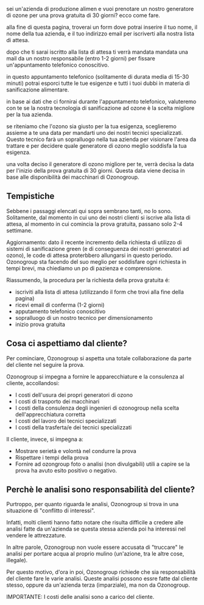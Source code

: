 sei un'azienda di produzione alimen e vuoi prenotare un nostro generatore di ozone per una prova gratuita di 30 giorni? ecco come fare.

alla fine di questa pagina, troverai un form dove potrai inserire il tuo nome, il nome della tua azienda, e il tuo indirizzo email per iscriverti alla nostra lista di attesa.

dopo che ti sarai iscritto alla lista di attesa ti verrà mandata mandata una mail da un nostro responsabile (entro 1-2 giorni) per fissare un'appuntamento telefonico conoscitivo.

in questo appuntamento telefonico (solitamente di durata media di 15-30 minuti) potrai esporci tutte le tue esigenze e tutti i tuoi dubbi in materia di sanificazione alimentare.

in base ai dati che ci fornirai durante l'appuntamento telefonico, valuteremo con te se la nostra tecnologia di sanificazione ad ozone è la scelta migliore per la tua azienda.

se riteniamo che l'ozono sia giusto per la tua esigenza, sceglieremo assieme a te una data per mandarti uno dei nostri tecnici specializzati. Questo tecnico farà un sopralluogo nella tua azienda per visionare l'area da trattare e per decidere quale generatore di ozono meglio soddisfa la tua esigenza. 

una volta deciso il generatore di ozono migliore per te, verrà decisa la data per l'inizio della prova gratuita di 30 giorni. Questa data viene decisa in base alle disponibilità dei macchinari di Ozonogroup.

## Tempistiche

Sebbene i passaggi elencati qui sopra sembrano tanti, no lo sono. Solitamente, dal momento in cui uno dei nostri clienti si iscrive alla lista di attesa, al momento in cui comincia la prova gratuita, passano solo 2-4 settimane.

Aggiornamento: dato il recente incremento della richiesta di utilizzo di sistemi di sanificazione green (e di conseguenza dei nostri generatori ad ozono), le code di attesa proterbbero allungarsi in questo periodo. Ozonogroup sta facendo del suo meglio per soddisfare ogni richiesta in tempi brevi, ma chiediamo un po di pazienza e comprensione.

Riassumendo, la procedura per la richiesta della prova gratuita é:

- iscriviti alla lista di attesa (utilizzando il form che trovi alla fine della pagina)
- ricevi email di conferma (1-2 giorni)
- apputamento telefonico conoscitivo
- sopralluogo di un nostro tecnico per dimensionamento
- inizio prova gratuita

## Cosa ci aspettiamo dal cliente?

Per cominciare, Ozonogroup si aspetta una totale collaborazione da parte del cliente nel seguire la prova. 

Ozonogroup si impegna a fornire le apparecchiature e la consulenza al cliente, accollandosi:

- I costi dell'usura dei propri generatori di ozono
- I costi di trasporto dei macchinari
- I costi della consulenza degli ingenieri di ozonogroup nella scelta dell'apprecchiatura corretta
- I costi del lavoro dei tecnici specializzati
- I costi della trasferta/e dei tecnici specializzati 

Il cliente, invece, si impegna a:

- Mostrare serietà e volontà nel condurre la prova
- Rispettare i tempi della prova
- Fornire ad ozongroup foto o analisi (non divulgabili) utili a capire se la prova ha avuto esito positivo o negativo.

## Perchè le analisi sono responsabilità del cliente?

Purtroppo, per quanto riguarda le analisi, Ozonogroup si trova in una situazione di "conflitto di interessi".

Infatti, molti clienti hanno fatto notare che risulta difficile a credere alle analisi fatte da un'azienda se questa stessa azienda poi ha interessi nel vendere le attrezzature.

In altre parole, Ozonogroup non vuole essere accusata di "truccare" le analisi per portare acqua al proprio mulino (un'azione, tra le altre cose, illegale).

Per questo motivo, d'ora in poi, Ozonogroup richiede che sia responsabilità del cliente fare le varie analisi. Queste analisi possono essre fatte dal cliente stesso, oppure da un'azienda terza (imparziale), ma non da Ozonogroup.

IMPORTANTE: I costi delle analisi sono a carico del cliente. 

